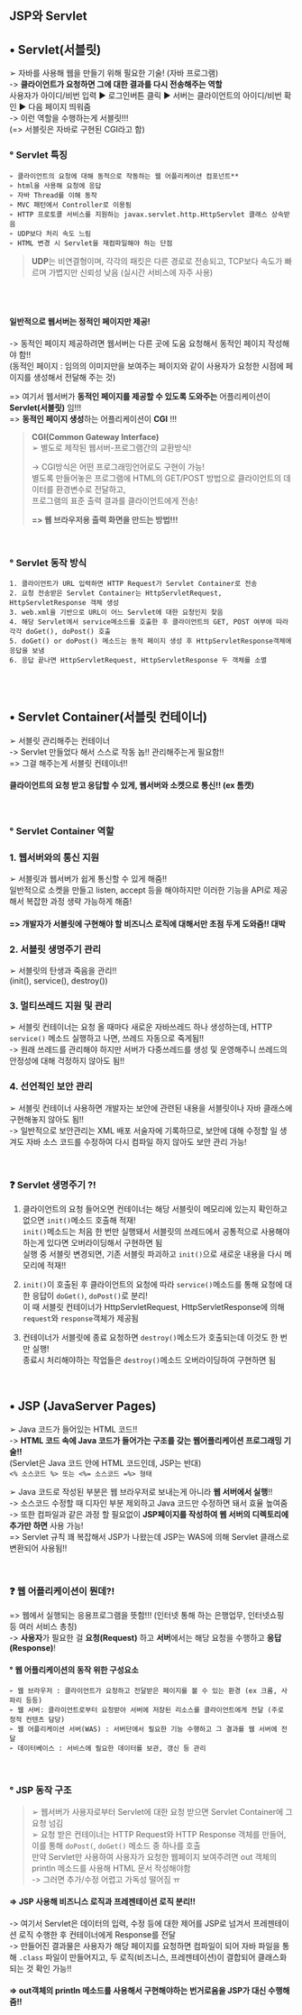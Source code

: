 JSP와 Servlet
------

## • Servlet(서블릿)    
➢ 자바를 사용해 웹을 만들기 위해 필요한 기술! (자바 프로그램)    
-> **클라이언트가 요청하면 그에 대한 결과를 다시 전송해주는 역할**   
사용자가 아이디/비번 입력 ► 로그인버튼 클릭 ► 서버는 클라이언트의 아이디/비번 확인 ► 다음 페이지 띄워줌   
-> 이런 역할을 수행하는게 서블릿!!!    
(=> 서블릿은 자바로 구현된 CGI라고 함)  

### ° Servlet 특징  
```
➢ 클라이언트의 요청에 대해 동적으로 작동하는 웹 어플리케이션 컴포넌트**  
➢ html을 사용해 요청에 응답
➢ 자바 Thread를 이해 동작  
➢ MVC 패턴에서 Controller로 이용됨
➢ HTTP 프로토콜 서비스를 지원하는 javax.servlet.http.HttpServlet 클래스 상속받음
➢ UDP보다 처리 속도 느림
➢ HTML 변경 시 Servlet을 재컴파일해야 하는 단점  
```

> **UDP**는 비연결형이며, 각각의 패킷은 다른 경로로 전송되고, TCP보다 속도가 빠르며 가볍지만 신뢰성 낮음 (실시간 서비스에 자주 사용)

&nbsp;  
&nbsp;  

#### 일반적으로 웹서버는 정적인 페이지만 제공!  
-> 동적인 페이지 제공하려면 웹서버는 다른 곳에 도움 요청해서 동적인 페이지 작성해야 함!!  
(동적인 페이지 : 임의의 이미지만을 보여주는 페이지와 같이 사용자가 요청한 시점에 페이지를 생성해서 전달해 주는 것)  

=> 여기서 웹서버가 **동적인 페이지를 제공할 수 있도록 도와주는** 어플리케이션이 **Servlet(서블릿)** 임!!!  
=> **동적인 페이지 생성**하는 어플리케이션이 **CGI** !!!  
> **CGI(Common Gateway Interface)**  
> ➢ 별도로 제작된 웹서버-프로그램간의 교환방식!  
> 
> -> CGI방식은 어떤 프로그래밍언어로도 구현이 가능!  
> 별도록 만들어놓은 프로그램에 HTML의 GET/POST 방법으로 클라이언트의 데이터를 환경변수로 전달하고,  
> 프로그램의 표준 출력 결과를 클라이언트에게 전송!  
> 
> **=> 웹 브라우저용 출력 화면을 만드는 방법!!!**  

&nbsp;  

### ° Servlet 동작 방식  
```
1. 클라이언트가 URL 입력하면 HTTP Request가 Servlet Container로 전송  
2. 요청 전송받은 Servlet Container는 HttpServletRequest, HttpServletResponse 객체 생성 
3. web.xml을 기반으로 URL이 어느 Servlet에 대한 요청인지 찾음 
4. 해당 Servlet에서 service메소드를 호출한 후 클라이언트의 GET, POST 여부에 따라 각각 doGet(), doPost() 호출  
5. doGet() or doPost() 메소드는 동적 페이지 생성 후 HttpServletResponse객체에 응답을 보냄
6. 응답 끝나면 HttpServletRequest, HttpServletResponse 두 객체를 소멸  
```
&nbsp;  
&nbsp;  

## • Servlet Container(서블릿 컨테이너)    
➢ 서블릿 관리해주는 컨테이너  
-> Servlet 만들었다 해서 스스로 작동 놉!! 관리해주는게 필요함!!  
=> 그걸 해주는게 서블릿 컨테이너!!  
#### 클라이언트의 요청 받고 응답할 수 있게, 웹서버와 소켓으로 통신!! (ex 톰캣)  

&nbsp;  

### ° Servlet Container 역할  

### 1. 웹서버와의 통신 지원  
➢ 서블릿과 웹서버가 쉽게 통신할 수 있게 해줌!!  
일반적으로 소켓을 만들고 listen, accept 등을 해야하지만 이러한 기능을 API로 제공해서 복잡한 과정 생략 가능하게 해줌!  
#### => 개발자가 서블릿에 구현해야 할 비즈니스 로직에 대해서만 초점 두게 도와줌!! 대박   

### 2. 서블릿 생명주기 관리  
➢ 서블릿의 탄생과 죽음을 관리!!  
(init(), service(), destroy())  

### 3. 멀티쓰레드 지원 및 관리  
➢ 서블릿 컨테이너는 요청 올 때마다 새로운 자바쓰레드 하나 생성하는데, HTTP `service()` 메소드 실행하고 나면, 쓰레드 자동으로 죽게됨!!  
-> 원래 쓰레드를 관리해야 하지만 서버가 다중쓰레드를 생성 및 운영해주니 쓰레드의 안정성에 대해 걱정하지 않아도 됨!!  

### 4. 선언적인 보안 관리  
➢ 서블릿 컨테이너 사용하면 개발자는 보안에 관련된 내용을 서블릿이나 자바 클래스에 구현해놓지 않아도 됨!!  
-> 일반적으로 보안관리는 XML 배포 서술자에 기록하므로, 보안에 대해 수정할 일 생겨도 자바 소스 코드를 수정하여 다시 컴파일 하지 않아도 보안 관리 가능!  

&nbsp;  
### ❓ Servlet 생명주기 ?!  
1. 클라이언트의 요청 들어오면 컨테이너는 해당 서블릿이 메모리에 있는지 확인하고 없으면 `init()`메소드 호출해 적재!  
  `init()`메소드는 처음 한 번만 실행돼서 서블릿의 쓰레드에서 공통적으로 사용해야 하는게 있다면 오버라이딩해서 구현하면 됨  
  실행 중 서블릿 변경되면, 기존 서블릿 파괴하고 `init()`으로 새로운 내용을 다시 메모리에 적재!!  

2. `init()`이 호출된 후 클라이언트의 요청에 따라 `service()`메소드를 통해 요청에 대한 응답이 `doGet()`, `doPost()`로 분리!  
  이 때 서블릿 컨테이너가 HttpServletRequest, HttpServletResponse에 의해 `request`와 `response`객체가 제공됨  

3. 컨테이너가 서블릿에 종료 요청하면 `destroy()`메소드가 호출되는데 이것도 한 번만 실행!  
  종료시 처리해야하는 작업들은 `destroy()`메소드 오버라이딩하여 구현하면 됨  
  
&nbsp;  


## • JSP (JavaServer Pages)
➢ Java 코드가 들어있는 HTML 코드!!  
-> **HTML 코드 속에 Java 코드가 들어가는 구조를 갖는 웹어플리케이션 프로그래밍 기술!!**  
(Servlet은 Java 코드 안에 HTML 코드인데, JSP는 반대)  
`<% 소스코드 %> 또는 <%= 소스코드 =%> 형태`  
  
➢ Java 코드로 작성된 부분은 웹 브라우저로 보내는게 아니라 **웹 서버에서 실행**!!  
-> 소스코드 수정할 때 디자인 부분 제외하고 Java 코드만 수정하면 돼서 효율 높여줌  
-> 또한 컴파일과 같은 과정 할 필요없이 **JSP페이지를 작성하여 웹 서버의 디렉토리에 추가만 하면** 사용 가능!  
=> Servlet 규칙 꽤 복잡해서 JSP가 나왔는데 JSP는 WAS에 의해 Servlet 클래스로 변환되어 사용됨!!  

&nbsp;  

### ❓ 웹 어플리케이션이 뭔데?!  
=> 웹에서 실행되는 응용프로그램을 뜻함!!! 
(인터넷 통해 하는 은행업무, 인터넷쇼핑 등 여러 서비스 총칭)  
-> **사용자**가 필요한 걸 **요청(Request)** 하고 **서버**에서는 해당 요청을 수행하고 **응답(Response)**!    

#### ° 웹 어플리케이션의 동작 위한 구성요소  
```
➢ 웹 브라우저 : 클라이언트가 요청하고 전달받은 페이지를 볼 수 있는 환경 (ex 크롬, 사파리 등등)  
➢ 웹 서버: 클라이언트로부터 요청받아 서버에 저장된 리소스를 클라이언트에게 전달 (주로 정적 컨텐츠 담당)  
➢ 웹 어플리케이션 서버(WAS) : 서버단에서 필요한 기능 수행하고 그 결과를 웹 서버에 전달   
➢ 데이터베이스 : 서비스에 필요한 데이터를 보관, 갱신 등 관리 
```

&nbsp;  

### ° JSP 동작 구조   
> ➢ 웹서버가 사용자로부터 Servlet에 대한 요청 받으면 Servlet Container에 그 요청 넘김  
> ➢ 요청 받은 컨테이너는 HTTP Request와 HTTP Response 객체를 만들어, 이를 통해 `doPost(`, `doGet()` 메소드 중 하나를 호출  
만약 Servlet만 사용하여 사용자가 요청한 웹페이지 보여주려면 out 객체의 println 메소드를 사용해 HTML 문서 작성해야함  
-> 그러면 추가/수정 어렵고 가독성 떨어짐 ㅠ  
#### => JSP 사용해 비즈니스 로직과 프레젠테이션 로직 분리!!  
-> 여기서 Servlet은 데이터의 입력, 수정 등에 대한 제어를 JSP로 넘겨서 프레젠테이션 로직 수행한 후 컨테이너에게 Response를 전달  
-> 만들어진 결과물은 사용자가 해당 페이지를 요청하면 컴파일이 되어 자바 파일을 통해 `.class` 파일이 만들어지고, 두 로직(비즈니스, 프레젠테이션)이 결합되어 클래스화 되는 것 확인 가능!!  
#### => out객체의 println 메소드를 사용해서 구현해야하는 번거로움을 JSP가 대신 수행해줌!!  
